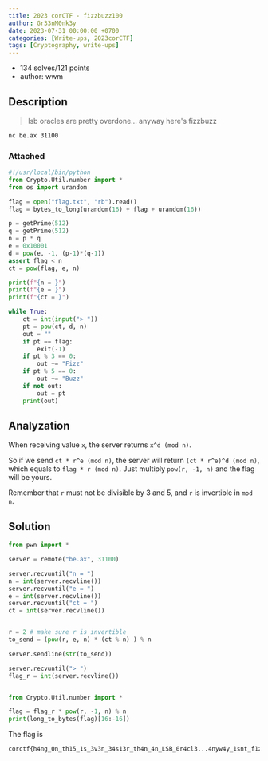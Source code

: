 ```yaml
---
title: 2023 corCTF - fizzbuzz100
author: Gr33nM0nk3y
date: 2023-07-31 00:00:00 +0700
categories: [Write-ups, 2023corCTF]
tags: [Cryptography, write-ups]
---
```


* 134 solves/121 points
* author: wwm

## Description

> lsb oracles are pretty overdone... anyway here's fizzbuzz

```sh
nc be.ax 31100
```

### Attached

```python
#!/usr/local/bin/python
from Crypto.Util.number import *
from os import urandom

flag = open("flag.txt", "rb").read()
flag = bytes_to_long(urandom(16) + flag + urandom(16))

p = getPrime(512)
q = getPrime(512)
n = p * q
e = 0x10001
d = pow(e, -1, (p-1)*(q-1))
assert flag < n
ct = pow(flag, e, n)

print(f"{n = }")
print(f"{e = }")
print(f"{ct = }")

while True:
    ct = int(input("> "))
    pt = pow(ct, d, n)
    out = ""
    if pt == flag:
        exit(-1)
    if pt % 3 == 0:
        out += "Fizz"
    if pt % 5 == 0:
        out += "Buzz"
    if not out:
        out = pt
    print(out)
```

## Analyzation

When receiving value ```x```, the server returns ```x^d (mod n)```.

So if we send ```ct * r^e (mod n)```, the server will return ```(ct * r^e)^d (mod n)```, which equals to ```flag * r (mod n)```. Just multiply ```pow(r, -1, n)``` and the flag will be yours.

Remember that ```r``` must not be divisible by 3 and 5, and ```r``` is invertible in ```mod n```.

## Solution

```python
from pwn import *

server = remote("be.ax", 31100)

server.recvuntil("n = ")
n = int(server.recvline())
server.recvuntil("e = ")
e = int(server.recvline())
server.recvuntil("ct = ")
ct = int(server.recvline())


r = 2 # make sure r is invertible
to_send = (pow(r, e, n) * (ct % n) ) % n

server.sendline(str(to_send))

server.recvuntil("> ")
flag_r = int(server.recvline())


from Crypto.Util.number import *

flag = flag_r * pow(r, -1, n) % n
print(long_to_bytes(flag)[16:-16])
```

The flag is
```
corctf{h4ng_0n_th15_1s_3v3n_34s13r_th4n_4n_LSB_0r4cl3...4nyw4y_1snt_f1zzbuzz_s0_fun}
```